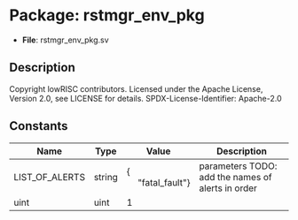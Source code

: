 # Package: rstmgr_env_pkg

- **File**: rstmgr_env_pkg.sv
## Description

Copyright lowRISC contributors.
 Licensed under the Apache License, Version 2.0, see LICENSE for details.
 SPDX-License-Identifier: Apache-2.0
 

## Constants

| Name           | Type   | Value                                               | Description                                        |
| -------------- | ------ | --------------------------------------------------- | -------------------------------------------------- |
| LIST_OF_ALERTS | string | {<br><span style="padding-left:20px">"fatal_fault"} | parameters TODO: add the names of alerts in order  |
| uint           | uint   | 1                                                   |                                                    |
